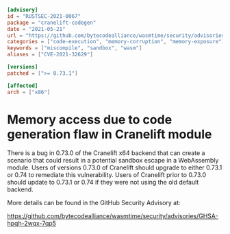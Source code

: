 ```toml
[advisory]
id = "RUSTSEC-2021-0067"
package = "cranelift-codegen"
date = "2021-05-21"
url = "https://github.com/bytecodealliance/wasmtime/security/advisories/GHSA-hpqh-2wqx-7qp5"
categories = ["code-execution", "memory-corruption", "memory-exposure"]
keywords = ["miscompile", "sandbox", "wasm"]
aliases = ["CVE-2021-32629"]

[versions]
patched = [">= 0.73.1"]

[affected]
arch = ["x86"]
```

# Memory access due to code generation flaw in Cranelift module

There is a bug in 0.73.0 of the Cranelift x64 backend that can create a
scenario that could result in a potential sandbox escape in a WebAssembly
module. Users of versions 0.73.0 of Cranelift should upgrade to either 0.73.1
or 0.74 to remediate this vulnerability. Users of Cranelift prior to 0.73.0
should update to 0.73.1 or 0.74 if they were not using the old default backend.

More details can be found in the GitHub Security Advisory at:

<https://github.com/bytecodealliance/wasmtime/security/advisories/GHSA-hpqh-2wqx-7qp5>
